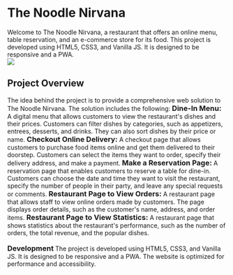 <h1> 
The Noodle Nirvana
</h1>
Welcome to The Noodle Nirvana, a restaurant that offers an online menu, table reservation, and an e-commerce store for its food. This project is developed using HTML5, CSS3, and Vanilla JS. It is designed to be responsive and a PWA.

<br>

<image src="https://github.com/aryankeluskar/The-Noodle-Nirvana/blob/master/image.png?raw=true">

<h2>
Project Overview
</h2>
The idea behind the project is to provide a comprehensive web solution to The Noodle Nirvana. The solution includes the following:

<h3 style="display: inline"> Dine-In Menu: </h3> A digital menu that allows customers to view the restaurant's dishes and their prices. Customers can filter dishes by categories, such as appetizers, entrees, desserts, and drinks. They can also sort dishes by their price or name.

<h3 style="display: inline">Checkout Online Delivery: </h3> A checkout page that allows customers to purchase food items online and get them delivered to their doorstep. Customers can select the items they want to order, specify their delivery address, and make a payment.

<h3 style="display: inline">Make a Reservation Page: </h3> A reservation page that enables customers to reserve a table for dine-in. Customers can choose the date and time they want to visit the restaurant, specify the number of people in their party, and leave any special requests or comments.

<h3 style="display: inline">Restaurant Page to View Orders: </h3> A restaurant page that allows staff to view online orders made by customers. The page displays order details, such as the customer's name, address, and order items.

<h3 style="display: inline"> Restaurant Page to View Statistics: </h3> A restaurant page that shows statistics about the restaurant's performance, such as the number of orders, the total revenue, and the popular dishes.

<br>
<br>

<h3 style="display: inline">
Development
</h3>
The project is developed using HTML5, CSS3, and Vanilla JS. It is designed to be responsive and a PWA. The website is optimized for performance and accessibility.
